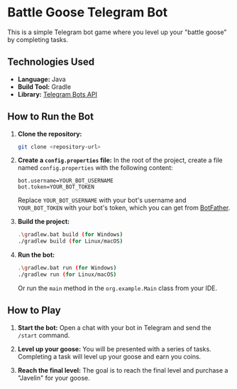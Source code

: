 # Battle Goose Telegram Bot

This is a simple Telegram bot game where you level up your "battle goose" by completing tasks.

## Technologies Used

* **Language:** Java
* **Build Tool:** Gradle
* **Library:** [Telegram Bots API](https://github.com/rubenlagus/TelegramBots)

## How to Run the Bot

1. **Clone the repository:**
   ```bash
   git clone <repository-url>
   ```
2. **Create a `config.properties` file:**
   In the root of the project, create a file named `config.properties` with the following content:
   ```properties
   bot.username=YOUR_BOT_USERNAME
   bot.token=YOUR_BOT_TOKEN
   ```
   Replace `YOUR_BOT_USERNAME` with your bot's username and `YOUR_BOT_TOKEN` with your bot's token, which you can get from [BotFather](https.t.me/BotFather).

3. **Build the project:**
   ```bash
   .\gradlew.bat build (for Windows)
   ./gradlew build (for Linux/macOS)
   ```

4. **Run the bot:**
   ```bash
   .\gradlew.bat run (for Windows)
   ./gradlew run (for Linux/macOS)
   ```
   Or run the `main` method in the `org.example.Main` class from your IDE.

## How to Play

1. **Start the bot:**
   Open a chat with your bot in Telegram and send the `/start` command.

2. **Level up your goose:**
   You will be presented with a series of tasks. Completing a task will level up your goose and earn you coins.

3. **Reach the final level:**
   The goal is to reach the final level and purchase a "Javelin" for your goose.
